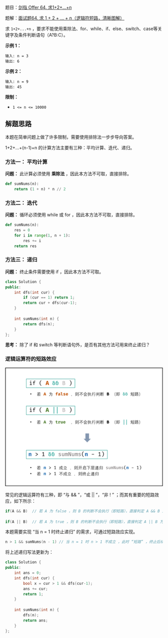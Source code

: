 题目：[剑指 Offer 64. 求1+2+…+n](https://leetcode.cn/problems/qiu-12n-lcof/)

题解：[面试题64. 求 1 + 2 + … + n（逻辑符短路，清晰图解）](https://leetcode.cn/problems/qiu-12n-lcof/solution/mian-shi-ti-64-qiu-1-2-nluo-ji-fu-duan-lu-qing-xi-/)

求 `1+2+...+n` ，要求不能使用乘除法、for、while、if、else、switch、case等关键字及条件判断语句（A?B:C）。

**示例 1：**

```
输入: n = 3
输出: 6
```

**示例 2：**

```
输入: n = 9
输出: 45
```

**限制：**

- `1 <= n <= 10000`

## 解题思路

本题在简单问题上做了许多限制，需要使用排除法一步步导向答案。

1+2+...+(n-1)+n 的计算方法主要有三种：平均计算、迭代、递归。

### **方法一：** 平均计算

**问题：** 此计算必须使用 **乘除法** ，因此本方法不可取，直接排除。

```python
def sumNums(n):
    return (1 + n) * n // 2
```

### **方法二：** 迭代

**问题：** 循环必须使用 while 或 for ，因此本方法不可取，直接排除。

```python
def sumNums(n):
    res = 0
    for i in range(1, n + 1):
        res += i
    return res
```

### **方法三：** 递归

**问题：** 终止条件需要使用 if ，因此本方法不可取。

```c++
class Solution {
public: 
    int dfs(int cur) {
        if (cur == 1) return 1;
        return cur + dfs(cur-1);
    }

    int sumNums(int n) {
        return dfs(n);
    }
};
```

**思考：** 除了 if 和 switch 等判断语句外，是否有其他方法可用来终止递归？

### 逻辑运算符的短路效应

![剑指64](../doc/剑指64.png)

常见的逻辑运算符有三种，即 “与 \&\& ”，“或 || ”，“非 ! ” ；而其有重要的短路效应，如下所示：

```c++
if(A && B)  // 若 A 为 false ，则 B 的判断不会执行（即短路），直接判定 A && B 为 false

if(A || B)  // 若 A 为 true ，则 B 的判断不会执行（即短路），直接判定 A || B 为 true
```

本题需要实现 “当 n = 1 时终止递归” 的需求，可通过短路效应实现。

```c++
n > 1 && sumNums(n - 1) // 当 n = 1 时 n > 1 不成立 ，此时 “短路” ，终止后续递归
```

将上述递归写法更新为：

```c++
class Solution {
public:
    int ans = 0;
    int dfs(int cur) {
        bool x = cur > 1 && dfs(cur-1);
        ans += cur;
        return 1;
    }

    int sumNums(int n) {
        dfs(n);
        return ans;
    }
};
```


